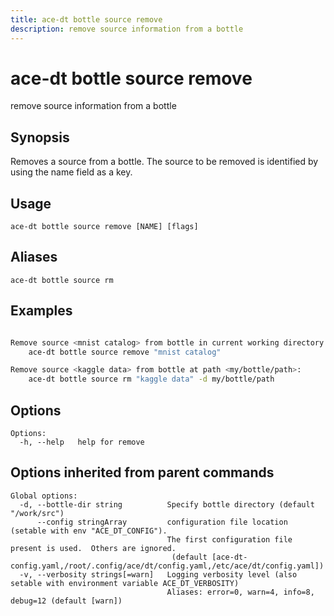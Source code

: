 ```yaml
---
title: ace-dt bottle source remove
description: remove source information from a bottle
---
```


<!--
This documentation is auto generated by a script.
Please do not edit this file directly.
-->

<!-- markdownlint-disable-next-line single-title -->
# ace-dt bottle source remove

remove source information from a bottle

## Synopsis

Removes a source from a bottle. The source to be removed is identified by using the name field as a key.

## Usage

```plaintext
ace-dt bottle source remove [NAME] [flags]
```

## Aliases

```plaintext
ace-dt bottle source rm
```

## Examples

```sh

Remove source <mnist catalog> from bottle in current working directory:
	ace-dt bottle source remove "mnist catalog" 

Remove source <kaggle data> from bottle at path <my/bottle/path>:
	ace-dt bottle source rm "kaggle data" -d my/bottle/path

```

## Options

```plaintext
Options:
  -h, --help   help for remove
```

## Options inherited from parent commands

```plaintext
Global options:
  -d, --bottle-dir string          Specify bottle directory (default "/work/src")
      --config stringArray         configuration file location (setable with env "ACE_DT_CONFIG").
                                   The first configuration file present is used.  Others are ignored.
                                    (default [ace-dt-config.yaml,/root/.config/ace/dt/config.yaml,/etc/ace/dt/config.yaml])
  -v, --verbosity strings[=warn]   Logging verbosity level (also setable with environment variable ACE_DT_VERBOSITY)
                                   Aliases: error=0, warn=4, info=8, debug=12 (default [warn])
```

